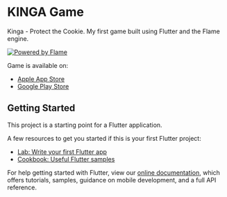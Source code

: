 # KINGA Game

Kinga - Protect the Cookie. My first game built using Flutter and the Flame engine.

[![Powered by Flame](https://img.shields.io/badge/Powered%20by-%F0%9F%94%A5-orange.svg?style=for-the-badge)](https://flame-engine.org)

Game is available on:
- [Apple App Store](https://apps.apple.com/ke/app/kinga/id1506422810)
- [Google Play Store](https://play.google.com/store/apps/details?id=com.knoeyes.games.kinga)

## Getting Started

This project is a starting point for a Flutter application.

A few resources to get you started if this is your first Flutter project:

- [Lab: Write your first Flutter app](https://flutter.dev/docs/get-started/codelab)
- [Cookbook: Useful Flutter samples](https://flutter.dev/docs/cookbook)

For help getting started with Flutter, view our
[online documentation](https://flutter.dev/docs), which offers tutorials,
samples, guidance on mobile development, and a full API reference.
